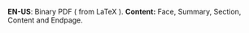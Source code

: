 

**EN-US**: Binary PDF ( from LaTeX ). **Content:** Face, Summary, Section, Content and Endpage.


#



